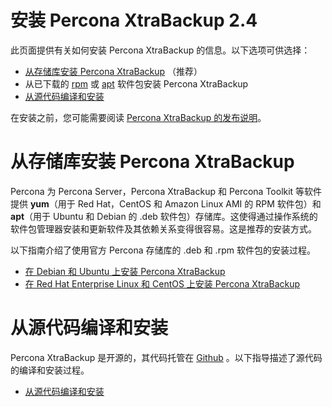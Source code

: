 # 安装 Percona XtraBackup 2.4
此页面提供有关如何安装 Percona XtraBackup 的信息。以下选项可供选择：

* [从存储库安装 Percona XtraBackup](https://toypipi.github.io/2018/03/26/%E4%BB%8E%E5%AD%98%E5%82%A8%E5%BA%93%E5%AE%89%E8%A3%85-Percona-XtraBackup/) （推荐）
* 从已下载的 [rpm](https://www.percona.com/doc/percona-xtrabackup/LATEST/installation/yum_repo.html#standalone-rpm) 或 [apt](https://www.percona.com/doc/percona-xtrabackup/LATEST/installation/apt_repo.html#standalone-deb) 软件包安装 Percona XtraBackup
* [从源代码编译和安装](https://toypipi.github.io/2018/03/26/%E4%BB%8E%E6%BA%90%E7%A0%81%E7%BC%96%E8%AF%91%E5%92%8C%E5%AE%89%E8%A3%85/)

在安装之前，您可能需要阅读 [Percona XtraBackup 的发布说明](https://www.percona.com/doc/percona-xtrabackup/LATEST/release-notes.html)。

# 从存储库安装 Percona XtraBackup

Percona 为 Percona Server，Percona XtraBackup 和 Percona Toolkit 等软件提供 **yum**（用于 Red Hat，CentOS 和 Amazon Linux AMI 的 RPM 软件包）和 **apt**（用于 Ubuntu 和 Debian 的 .deb 软件包）存储库。这使得通过操作系统的软件包管理器安装和更新软件及其依赖关系变得很容易。这是推荐的安装方式。

以下指南介绍了使用官方 Percona 存储库的 .deb 和 .rpm 软件包的安装过程。

* [在 Debian 和 Ubuntu 上安装 Percona XtraBackup](https://www.percona.com/doc/percona-xtrabackup/LATEST/installation/apt_repo.html)
* [在 Red Hat Enterprise Linux 和 CentOS 上安装 Percona XtraBackup](https://www.percona.com/doc/percona-xtrabackup/LATEST/installation/yum_repo.html)

# 从源代码编译和安装

Percona XtraBackup 是开源的，其代码托管在 [Github](https://github.com/percona/percona-xtrabackup) 。以下指导描述了源代码的编译和安装过程。

* [从源代码编译和安装](https://toypipi.github.io/2018/03/26/%E4%BB%8E%E6%BA%90%E7%A0%81%E7%BC%96%E8%AF%91%E5%92%8C%E5%AE%89%E8%A3%85/)
